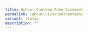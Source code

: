 ```yaml
---
title: School Canteen Advertisement
permalink: /about-us/schoolcanteen/
variant: tiptap
description: ""
---
```

